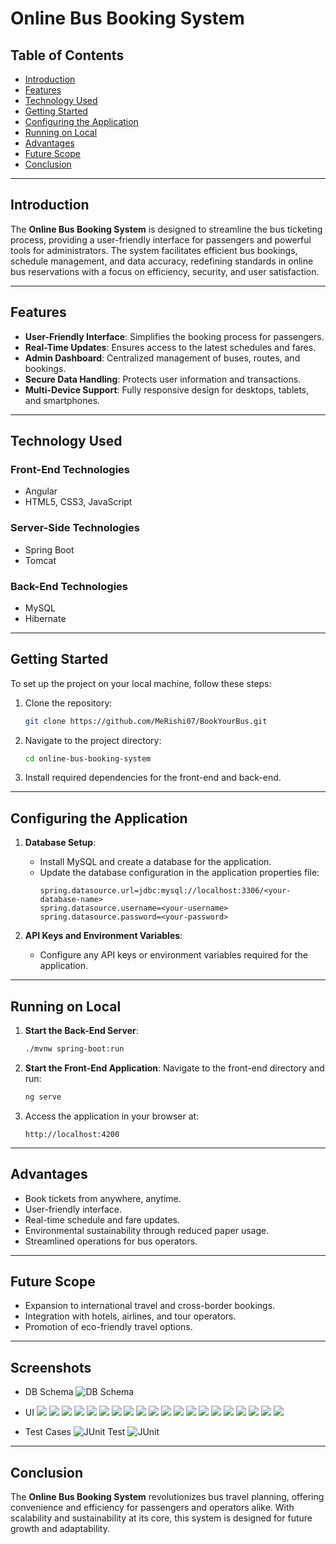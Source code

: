 # Online Bus Booking System

## Table of Contents
- [Introduction](#introduction)
- [Features](#features)
- [Technology Used](#technology-used)
- [Getting Started](#getting-started)
- [Configuring the Application](#configuring-the-application)
- [Running on Local](#running-on-local)
- [Advantages](#advantages)
- [Future Scope](#future-scope)
- [Conclusion](#conclusion)

---

## Introduction
The **Online Bus Booking System** is designed to streamline the bus ticketing process, providing a user-friendly interface for passengers and powerful tools for administrators. The system facilitates efficient bus bookings, schedule management, and data accuracy, redefining standards in online bus reservations with a focus on efficiency, security, and user satisfaction.

---

## Features
- **User-Friendly Interface**: Simplifies the booking process for passengers.
- **Real-Time Updates**: Ensures access to the latest schedules and fares.
- **Admin Dashboard**: Centralized management of buses, routes, and bookings.
- **Secure Data Handling**: Protects user information and transactions.
- **Multi-Device Support**: Fully responsive design for desktops, tablets, and smartphones.

---

## Technology Used
### Front-End Technologies
- Angular
- HTML5, CSS3, JavaScript

### Server-Side Technologies
- Spring Boot
- Tomcat

### Back-End Technologies
- MySQL
- Hibernate

---

## Getting Started
To set up the project on your local machine, follow these steps:

1. Clone the repository:
   ```bash
   git clone https://github.com/MeRishi07/BookYourBus.git
   ```
2. Navigate to the project directory:
   ```bash
   cd online-bus-booking-system
   ```
3. Install required dependencies for the front-end and back-end.

---

## Configuring the Application
1. **Database Setup**:
   - Install MySQL and create a database for the application.
   - Update the database configuration in the application properties file:
     ```properties
     spring.datasource.url=jdbc:mysql://localhost:3306/<your-database-name>
     spring.datasource.username=<your-username>
     spring.datasource.password=<your-password>
     ```

2. **API Keys and Environment Variables**:
   - Configure any API keys or environment variables required for the application.

---

## Running on Local
1. **Start the Back-End Server**:
   ```bash
   ./mvnw spring-boot:run
   ```
2. **Start the Front-End Application**:
   Navigate to the front-end directory and run:
   ```bash
   ng serve
   ```
3. Access the application in your browser at:
   ```
   http://localhost:4200
   ```

---

## Advantages
- Book tickets from anywhere, anytime.
- User-friendly interface.
- Real-time schedule and fare updates.
- Environmental sustainability through reduced paper usage.
- Streamlined operations for bus operators.

---

## Future Scope
- Expansion to international travel and cross-border bookings.
- Integration with hotels, airlines, and tour operators.
- Promotion of eco-friendly travel options.

---

## Screenshots
- DB Schema
  ![DB Schema](https://github.com/MeRishi07/BookYourBus/blob/44bc81bdfb69bb1acf5978e30e7f373a3f4b430e/Screenshots/Picture2.jpg)
- UI
  ![](https://github.com/MeRishi07/BookYourBus/blob/803331cb2733262ed4f141b23be136af2f7d8c3f/Screenshots/Picture1.png)
  ![](https://github.com/MeRishi07/BookYourBus/blob/803331cb2733262ed4f141b23be136af2f7d8c3f/Screenshots/Q.jpg)
  ![](https://github.com/MeRishi07/BookYourBus/blob/803331cb2733262ed4f141b23be136af2f7d8c3f/Screenshots/Picture3.jpg)
  ![](https://github.com/MeRishi07/BookYourBus/blob/803331cb2733262ed4f141b23be136af2f7d8c3f/Screenshots/Picture4.jpg)
  ![](https://github.com/MeRishi07/BookYourBus/blob/803331cb2733262ed4f141b23be136af2f7d8c3f/Screenshots/Picture5.jpg)
  ![](https://github.com/MeRishi07/BookYourBus/blob/803331cb2733262ed4f141b23be136af2f7d8c3f/Screenshots/Picture6.jpg)
  ![](https://github.com/MeRishi07/BookYourBus/blob/803331cb2733262ed4f141b23be136af2f7d8c3f/Screenshots/Picture7.jpg)
  ![](https://github.com/MeRishi07/BookYourBus/blob/803331cb2733262ed4f141b23be136af2f7d8c3f/Screenshots/Picture8.jpg)
  ![](https://github.com/MeRishi07/BookYourBus/blob/803331cb2733262ed4f141b23be136af2f7d8c3f/Screenshots/Picture9.jpg)
  ![](https://github.com/MeRishi07/BookYourBus/blob/803331cb2733262ed4f141b23be136af2f7d8c3f/Screenshots/Picture10.jpg)
  ![](https://github.com/MeRishi07/BookYourBus/blob/803331cb2733262ed4f141b23be136af2f7d8c3f/Screenshots/Picture11.jpg)
  ![](https://github.com/MeRishi07/BookYourBus/blob/803331cb2733262ed4f141b23be136af2f7d8c3f/Screenshots/Picture12.jpg)
  ![](https://github.com/MeRishi07/BookYourBus/blob/803331cb2733262ed4f141b23be136af2f7d8c3f/Screenshots/Picture13.jpg)
  ![](https://github.com/MeRishi07/BookYourBus/blob/803331cb2733262ed4f141b23be136af2f7d8c3f/Screenshots/Picture14.jpg)
  ![](https://github.com/MeRishi07/BookYourBus/blob/803331cb2733262ed4f141b23be136af2f7d8c3f/Screenshots/Picture15.jpg)
  ![](https://github.com/MeRishi07/BookYourBus/blob/803331cb2733262ed4f141b23be136af2f7d8c3f/Screenshots/Picture16.jpg)
  ![](https://github.com/MeRishi07/BookYourBus/blob/803331cb2733262ed4f141b23be136af2f7d8c3f/Screenshots/Picture17.jpg)
  ![](https://github.com/MeRishi07/BookYourBus/blob/803331cb2733262ed4f141b23be136af2f7d8c3f/Screenshots/Picture18.jpg)
  ![](https://github.com/MeRishi07/BookYourBus/blob/803331cb2733262ed4f141b23be136af2f7d8c3f/Screenshots/Picture19.jpg)
  ![](https://github.com/MeRishi07/BookYourBus/blob/803331cb2733262ed4f141b23be136af2f7d8c3f/Screenshots/Picture20.jpg)

  
- Test Cases
  ![JUnit Test](https://github.com/MeRishi07/BookYourBus/blob/44bc81bdfb69bb1acf5978e30e7f373a3f4b430e/Screenshots/Picture21.jpg)
  ![JUnit](https://github.com/MeRishi07/BookYourBus/blob/44bc81bdfb69bb1acf5978e30e7f373a3f4b430e/Screenshots/Picture22.jpg)

---

## Conclusion
The **Online Bus Booking System** revolutionizes bus travel planning, offering convenience and efficiency for passengers and operators alike. With scalability and sustainability at its core, this system is designed for future growth and adaptability.


